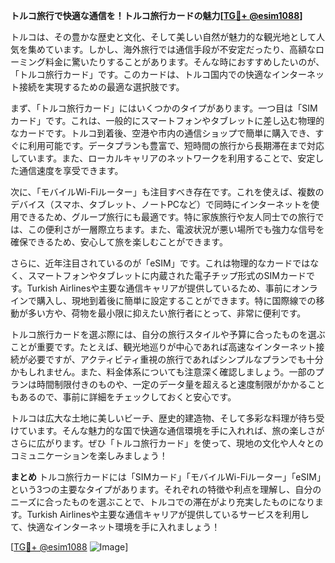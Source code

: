 **トルコ旅行で快適な通信を！トルコ旅行カードの魅力[[TG💪+ @esim1088](https://t.me/s/esim1088)]**

トルコは、その豊かな歴史と文化、そして美しい自然が魅力的な観光地として人気を集めています。しかし、海外旅行では通信手段が不安定だったり、高額なローミング料金に驚いたりすることがあります。そんな時におすすめしたいのが、「トルコ旅行カード」です。このカードは、トルコ国内での快適なインターネット接続を実現するための最適な選択肢です。

まず、「トルコ旅行カード」にはいくつかのタイプがあります。一つ目は「SIMカード」です。これは、一般的にスマートフォンやタブレットに差し込む物理的なカードです。トルコ到着後、空港や市内の通信ショップで簡単に購入でき、すぐに利用可能です。データプランも豊富で、短時間の旅行から長期滞在まで対応しています。また、ローカルキャリアのネットワークを利用することで、安定した通信速度を享受できます。

次に、「モバイルWi-Fiルーター」も注目すべき存在です。これを使えば、複数のデバイス（スマホ、タブレット、ノートPCなど）で同時にインターネットを使用できるため、グループ旅行にも最適です。特に家族旅行や友人同士での旅行では、この便利さが一層際立ちます。また、電波状況が悪い場所でも強力な信号を確保できるため、安心して旅を楽しむことができます。

さらに、近年注目されているのが「eSIM」です。これは物理的なカードではなく、スマートフォンやタブレットに内蔵された電子チップ形式のSIMカードです。Turkish Airlinesや主要な通信キャリアが提供しているため、事前にオンラインで購入し、現地到着後に簡単に設定することができます。特に国際線での移動が多い方や、荷物を最小限に抑えたい旅行者にとって、非常に便利です。

トルコ旅行カードを選ぶ際には、自分の旅行スタイルや予算に合ったものを選ぶことが重要です。たとえば、観光地巡りが中心であれば高速なインターネット接続が必要ですが、アクティビティ重視の旅行であればシンプルなプランでも十分かもしれません。また、料金体系についても注意深く確認しましょう。一部のプランは時間制限付きのものや、一定のデータ量を超えると速度制限がかかることもあるので、事前に詳細をチェックしておくと安心です。

トルコは広大な土地に美しいビーチ、歴史的建造物、そして多彩な料理が待ち受けています。そんな魅力的な国で快適な通信環境を手に入れれば、旅の楽しさがさらに広がります。ぜひ「トルコ旅行カード」を使って、現地の文化や人々とのコミュニケーションを楽しみましょう！

**まとめ**
トルコ旅行カードには「SIMカード」「モバイルWi-Fiルーター」「eSIM」という3つの主要なタイプがあります。それぞれの特徴や利点を理解し、自分のニーズに合ったものを選ぶことで、トルコでの滞在がより充実したものになります。Turkish Airlinesや主要な通信キャリアが提供しているサービスを利用して、快適なインターネット環境を手に入れましょう！

[[TG💪+ @esim1088](https://t.me/s/esim1088) ![Image](https://i.postimg.cc/Y0z9fWf4/image.png)]